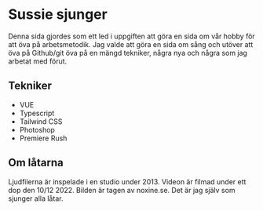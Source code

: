 # Sussie sjunger

Denna sida gjordes som ett led i uppgiften att göra en sida om vår hobby för att öva på arbetsmetodik. Jag valde att göra en sida om sång och utöver att öva på Github/git öva på en mängd tekniker, några nya och några som jag arbetat med förut.


## Tekniker
- VUE
- Typescript
- Tailwind CSS
- Photoshop
- Premiere Rush

## Om låtarna
Ljudfilerna är inspelade i en studio under 2013. Videon är filmad under ett dop den 10/12 2022. Bilden är tagen av noxine.se. Det är jag själv som sjunger alla låtar.
